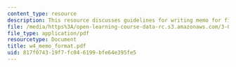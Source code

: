 ```yaml
---
content_type: resource
description: This resource discusses guidelines for writing memo for final exam.
file: /media/https%3A/open-learning-course-data-rc.s3.amazonaws.com/3-014-materials-laboratory-fall-2006/817f074319f7fc046199bfe64e395fe5_w4_memo_format.pdf
file_type: application/pdf
resourcetype: Document
title: w4_memo_format.pdf
uid: 817f0743-19f7-fc04-6199-bfe64e395fe5
---
```

